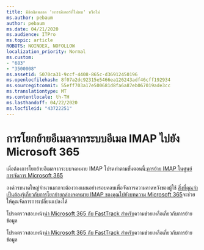 ```yaml
---
title: มีข้อผิดพลาด 'พารามิเตอร์ที่ไม่พบ' หรือไม่
ms.author: pebaum
author: pebaum
ms.date: 04/21/2020
ms.audience: ITPro
ms.topic: article
ROBOTS: NOINDEX, NOFOLLOW
localization_priority: Normal
ms.custom:
- "683"
- "3500008"
ms.assetid: 5070ca31-9ccf-4408-865c-d36912450196
ms.openlocfilehash: 8f07a2dc92315e5466ea126243adf46cff192934
ms.sourcegitcommit: 55eff703a17e500681d8fa6a87eb067019ade3cc
ms.translationtype: MT
ms.contentlocale: th-TH
ms.lasthandoff: 04/22/2020
ms.locfileid: "43722251"
---
```

# <a name="migrating-email-from-imap-email-system-to-microsoft-365"></a>การโยกย้ายอีเมลจากระบบอีเมล IMAP ไปยัง Microsoft 365

เมื่อต้องการโยกย้ายอีเมลจากระบบจดหมาย IMAP โปรดทําตามขั้นตอนนี้:[การย้าย IMAP ในศูนย์การจัดการ Microsoft 365](https://docs.microsoft.com/Exchange/mailbox-migration/migrating-imap-mailboxes/imap-migration-in-the-admin-center)
  
องค์กรขนาดใหญ่จํานวนมากจะต้องวางแผนอย่างรอบคอบเพื่อจัดการความคาดหวังของผู้ใช้ [สิ่งที่คุณจําเป็นต้องรู้เกี่ยวกับการโยกย้ายกล่องจดหมาย IMAP ของคุณไปยังบทความ Microsoft 365](https://docs.microsoft.com/Exchange/mailbox-migration/migrating-imap-mailboxes/migrating-imap-mailboxes)จะช่วยให้คุณจัดการการเปลี่ยนแปลงได้

โปรดตรวจสอบหน้า[นํา Microsoft 365 กับ FastTrack สําหรับ](https://www.microsoft.com/fasttrack/microsoft-365/office-365)ความช่วยเหลือเกี่ยวกับการย้ายข้อมูล
  

โปรดตรวจสอบหน้า[นํา Microsoft 365 กับ FastTrack สําหรับ](https://www.microsoft.com/fasttrack/microsoft-365/office-365)ความช่วยเหลือเกี่ยวกับการย้ายข้อมูล
  